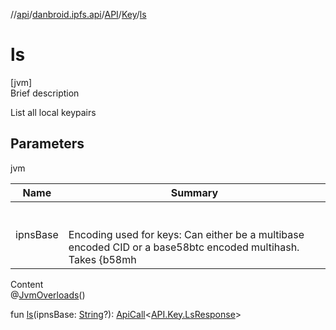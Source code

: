 //[api](../../../index.md)/[danbroid.ipfs.api](../../index.md)/[API](../index.md)/[Key](index.md)/[ls](ls.md)



# ls  
[jvm]  
Brief description  


List all local keypairs



## Parameters  
  
jvm  
  
|  Name|  Summary| 
|---|---|
| ipnsBase| <br><br>Encoding used for keys: Can either be a multibase encoded CID or a base58btc encoded multihash. Takes {b58mh|base36|k|base32|b...}. Default: base36. Required: no.<br><br>
  
  
Content  
@[JvmOverloads](https://kotlinlang.org/api/latest/jvm/stdlib/kotlin.jvm/-jvm-overloads/index.html)()  
  
fun [ls](ls.md)(ipnsBase: [String](https://kotlinlang.org/api/latest/jvm/stdlib/kotlin/-string/index.html)?): [ApiCall](../../-api-call/index.md)<[API.Key.LsResponse](-ls-response/index.md)>  



